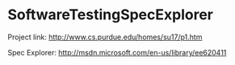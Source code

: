 SoftwareTestingSpecExplorer
===========================

Project link: http://www.cs.purdue.edu/homes/su17/p1.htm

Spec Explorer: http://msdn.microsoft.com/en-us/library/ee620411